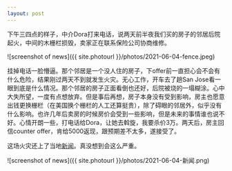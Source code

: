 ```yaml
---
layout: post
---
```


下午三四点的样子，中介Dora打来电话，说两天前半夜我们买的房子的邻居后院起火，中间的木栅栏损毁，卖家正在联系保险公司协商维修。

![screenshot of news]({{ site.photourl }}/photos/2021-06-04-fence.jpeg)

挂掉电话一脸懵逼。那个邻居是一个没人住的房子，下offer前一直担心会不会有什么危险，结果刚过两天不到就发生火灾。无心工作，开车去了趟San Jose看一眼到底是什么情况。那个邻居的房子正面看倒也还好，后院被烧的一塌糊涂。心中大失所望，一度有点想放弃。但是事后再想，房子本身没有受到影响，房主也愿意出钱更换栅栏（在美国换个栅栏的人工还算挺贵），除了碍眼的邻居外，似乎没有什么影响。也许几年后卖房的时候房价会受到一些影响，但是未来的事情谁也说不好。心情开朗一些，打电话给Dora，让她去斡旋，我要杀价3万。两天后，房主回信counter offer，肯给5000返现，跟预期差不太多，遂接受了。

这场火灾还上了当地[新闻](https://www.kron4.com/news/bay-area/fire-knocked-down-near-san-jose-high-school/)。真没想到会这么严重。

![screenshot of news]({{ site.photourl }}/photos/2021-06-04-新闻.png)